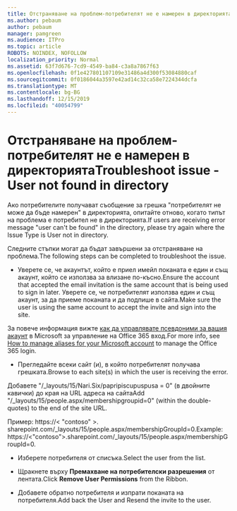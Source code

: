 ```yaml
---
title: Отстраняване на проблем-потребителят не е намерен в директорията
ms.author: pebaum
author: pebaum
manager: pamgreen
ms.audience: ITPro
ms.topic: article
ROBOTS: NOINDEX, NOFOLLOW
localization_priority: Normal
ms.assetid: 63f7d676-7cd9-4549-ba84-c3a8a7867f63
ms.openlocfilehash: 0f1e427801107109e31486a4d300f53084880caf
ms.sourcegitcommit: 0f0186044a3597e42ad14c32ca58e7224344dcfa
ms.translationtype: MT
ms.contentlocale: bg-BG
ms.lasthandoff: 12/15/2019
ms.locfileid: "40054799"
---
```

# <a name="troubleshoot-issue---user-not-found-in-directory"></a><span data-ttu-id="678da-102">Отстраняване на проблем-потребителят не е намерен в директорията</span><span class="sxs-lookup"><span data-stu-id="678da-102">Troubleshoot issue - User not found in directory</span></span>

<span data-ttu-id="678da-103">Ако потребителите получават съобщение за грешка "потребителят не може да бъде намерен" в директорията, опитайте отново, когато типът на проблема е потребител не в директорията.</span><span class="sxs-lookup"><span data-stu-id="678da-103">If users are receiving error message "user can't be found" in the directory, please try again where the Issue Type is User not in directory.</span></span>

<span data-ttu-id="678da-104">Следните стъпки могат да бъдат завършени за отстраняване на проблема.</span><span class="sxs-lookup"><span data-stu-id="678da-104">The following steps can be completed to troubleshoot the issue.</span></span>

- <span data-ttu-id="678da-105">Уверете се, че акаунтът, който е приел имейл поканата е един и същ акаунт, който се използва за влизане по-късно.</span><span class="sxs-lookup"><span data-stu-id="678da-105">Ensure the account that accepted the email invitation is the same account that is being used to sign in later.</span></span> <span data-ttu-id="678da-106">Уверете се, че потребителят използва един и същ акаунт, за да приеме поканата и да подпише в сайта.</span><span class="sxs-lookup"><span data-stu-id="678da-106">Make sure the user is using the same account to accept the invite and sign into the site.</span></span> 

<span data-ttu-id="678da-107">За повече информация вижте [как да управлявате псевдоними за вашия акаунт</a> в Microsoft за управление на Office 365 вход](https://support.microsoft.com/help/12407/microsoft-account-how-to-manage-aliases).</span><span class="sxs-lookup"><span data-stu-id="678da-107">For more info, see [How to manage aliases for your Microsoft account</a> to manage the Office 365 login](https://support.microsoft.com/help/12407/microsoft-account-how-to-manage-aliases).</span></span> 

- <span data-ttu-id="678da-108">Прегледайте всеки сайт (и), в който потребителят получава грешката.</span><span class="sxs-lookup"><span data-stu-id="678da-108">Browse to each site(s) in which the user is receiving the error.</span></span> 

<span data-ttu-id="678da-109">Добавете "/_layouts/15/Nari.Six/papripiscupuspusa = 0" (в двойните кавички) до края на URL адреса на сайта</span><span class="sxs-lookup"><span data-stu-id="678da-109">Add "/_layouts/15/people.aspx/membershipgroupid=0" (within the double-quotes) to the end of the site URL.</span></span> 

<span data-ttu-id="678da-110">Пример: https://< "contoso" >. sharepoint.com/_layouts/15/people.aspx/membershipGroupId=0.</span><span class="sxs-lookup"><span data-stu-id="678da-110">Example: https://<"contoso">.sharepoint.com/_layouts/15/people.aspx/membershipGroupId=0.</span></span>

- <span data-ttu-id="678da-111">Изберете потребителя от списъка.</span><span class="sxs-lookup"><span data-stu-id="678da-111">Select the user from the list.</span></span>

- <span data-ttu-id="678da-112">Щракнете върху **Премахване на потребителски разрешения** от лентата.</span><span class="sxs-lookup"><span data-stu-id="678da-112">Click **Remove User Permissions** from the Ribbon.</span></span> 
-  <span data-ttu-id="678da-113">Добавете обратно потребителя и изпрати поканата на потребителя.</span><span class="sxs-lookup"><span data-stu-id="678da-113">Add back the User and Resend the invite to the user.</span></span>

